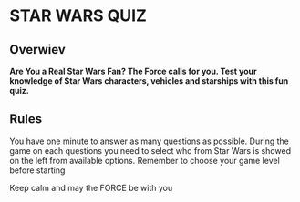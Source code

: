 
# STAR  WARS  QUIZ
## Overwiev

**Are You a Real Star Wars Fan? The Force calls for you. Test your knowledge of Star Wars characters, vehicles and starships with this fun quiz.**


## Rules
You have one minute to answer as many questions as possible. During the game on each questions you need to select who from Star Wars is showed on the left from available options.
Remember to choose your game level before starting

Keep calm and may the FORCE be with you
